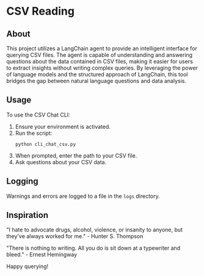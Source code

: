 # CSV Reading

## About

This project utilizes a LangChain agent to provide an intelligent interface for querying CSV files. The agent is capable of understanding and answering questions about the data contained in CSV files, making it easier for users to extract insights without writing complex queries. By leveraging the power of language models and the structured approach of LangChain, this tool bridges the gap between natural language questions and data analysis.

## Usage

To use the CSV Chat CLI:

1. Ensure your environment is activated.
2. Run the script:
   ```
   python cli_chat_csv.py
   ```
3. When prompted, enter the path to your CSV file.
4. Ask questions about your CSV data.

## Logging

Warnings and errors are logged to a file in the `logs` directory.

## Inspiration

"I hate to advocate drugs, alcohol, violence, or insanity to anyone, but they've always worked for me." - Hunter S. Thompson

"There is nothing to writing. All you do is sit down at a typewriter and bleed." - Ernest Hemingway

Happy querying!